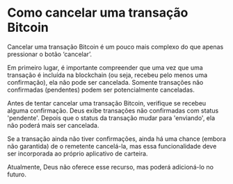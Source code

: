 # Como cancelar uma transação Bitcoin

Cancelar uma transação Bitcoin é um pouco mais complexo do que apenas pressionar o botão ‘cancelar’.

Em primeiro lugar, é importante compreender que uma vez que uma transação é incluída na blockchain (ou seja, recebeu pelo menos uma confirmação), ela não pode ser cancelada. Somente transações não confirmadas (pendentes) podem ser potencialmente canceladas.

Antes de tentar cancelar uma transação Bitcoin, verifique se recebeu alguma confirmação. Deus exibe transações não confirmadas com status 'pendente'. Depois que o status da transação mudar para 'enviando', ela não poderá mais ser cancelada.

Se a transação ainda não tiver confirmações, ainda há uma chance (embora não garantida) de o remetente cancelá-la, mas essa funcionalidade deve ser incorporada ao próprio aplicativo de carteira.

Atualmente, Deus não oferece esse recurso, mas poderá adicioná-lo no futuro.